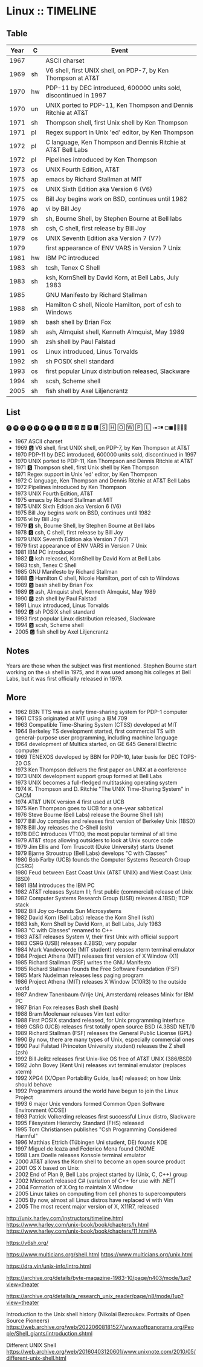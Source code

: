 # Linux :: TIMELINE

## Table

Year| C| Event
----|--|---------------------------------------------------------------------
1967|  | ASCII charset
1969|sh| V6 shell, first UNIX shell, on PDP-7, by Ken Thompson at AT&T
1970|hw| PDP-11 by DEC introduced, 600000 units sold, discontinued in 1997
1970|un| UNIX ported to PDP-11, Ken Thompson and Dennis Ritchie at AT&T
1971|sh| Thompson shell, first Unix shell by Ken Thompson
1971|pl| Regex support in Unix 'ed' editor, by Ken Thompson
1972|pl| C language, Ken Thompson and Dennis Ritchie at AT&T Bell Labs
1972|pl| Pipelines introduced by Ken Thompson
1973|os| UNIX Fourth Edition, AT&T
1975|ap| emacs by Richard Stallman at MIT
1975|os| UNIX Sixth Edition aka Version 6 (V6)
1975|os| Bill Joy begins work on BSD, continues until 1982
1976|ap| vi by Bill Joy
1979|sh| sh, Bourne Shell, by Stephen Bourne at Bell labs
1978|sh| csh, C shell, first release by Bill Joy
1979|os| UNIX Seventh Edition aka Version 7 (V7)
1979|  | first appearance of ENV VARS in Version 7 Unix
1981|hw| IBM PC introduced
1983|sh| tcsh, Tenex C Shell
1983|sh| ksh, KornShell by David Korn, at Bell Labs, July 1983
1985|  | GNU Manifesto by Richard Stallman
1988|sh| Hamilton C shell, Nicole Hamilton, port of csh to Windows
1989|sh| bash shell by Brian Fox
1989|sh| ash, Almquist shell, Kenneth Almquist, May 1989
1990|sh| zsh shell by Paul Falstad
1991|os| Linux introduced, Linus Torvalds
1992|sh| sh POSIX shell standard
1993|os| first popular Linux distribution released, Slackware
1994|sh| scsh, Scheme shell
2005|sh| fish shell by Axel Liljencrantz

## List

🅢 🅗 🅞 🅢 🅗 🅦 🅟 🅛 🆂 🅷 🅾 🆆 🅿 🅻 
🅂 🄷 🄾 🅆 🄿 🄻  ▫▪◽◾ ◻◼🔸🔹🔶🔷


- 1967 ASCII charset
- 1969 🆂 V6 shell, first UNIX shell, on PDP-7, by Ken Thompson at AT&T
- 1970 PDP-11 by DEC introduced, 600000 units sold, discontinued in 1997
- 1970 UNIX ported to PDP-11, Ken Thompson and Dennis Ritchie at AT&T
- 1971 🆂 Thompson shell, first Unix shell by Ken Thompson
- 1971 Regex support in Unix 'ed' editor, by Ken Thompson
- 1972 C language, Ken Thompson and Dennis Ritchie at AT&T Bell Labs
- 1972 Pipelines introduced by Ken Thompson
- 1973 UNIX Fourth Edition, AT&T
- 1975 emacs by Richard Stallman at MIT
- 1975 UNIX Sixth Edition aka Version 6 (V6)
- 1975 Bill Joy begins work on BSD, continues until 1982
- 1976 vi by Bill Joy
- 1979 🆂 sh, Bourne Shell, by Stephen Bourne at Bell labs
- 1978 🆂 csh, C shell, first release by Bill Joy
- 1979 UNIX Seventh Edition aka Version 7 (V7)
- 1979 first appearance of ENV VARS in Version 7 Unix
- 1981 IBM PC introduced
- 1982 🆂 ksh released, KornShell by David Korn at Bell Labs
- 1983 tcsh, Tenex C Shell
- 1985 GNU Manifesto by Richard Stallman
- 1988 🆂 Hamilton C shell, Nicole Hamilton, port of csh to Windows
- 1989 🆂 bash shell by Brian Fox
- 1989 🆂 ash, Almquist shell, Kenneth Almquist, May 1989
- 1990 🆂 zsh shell by Paul Falstad
- 1991 Linux introduced, Linus Torvalds
- 1992 🆂 sh POSIX shell standard
- 1993 first popular Linux distribution released, Slackware
- 1994 🆂 scsh, Scheme shell
- 2005 🆂 fish shell by Axel Liljencrantz



## Notes

Years are those when the subject was first mentioned. Stephen Bourne start working on the `sh` shell in 1975, and it was used among his colleges at Bell Labs, but it was first officially released in 1979.



## More



- 1962 BBN TTS was an early time-sharing system for PDP-1 computer
- 1961 CTSS originated at MIT using a IBM 709
- 1963 Compatible Time-Sharing System (CTSS) developed at MIT
- 1964 Berkeley TS development started, first commercial TS with general-purpose user programming, including machine language
- 1964 development of Multics started, on GE 645 General Electric computer 
- 1969 TENEXOS developed by BBN for PDP-10, later basis for DEC TOPS-20 OS
- 1973 Ken Thompson delivers the first paper on UNIX at a conference
- 1973 UNIX development support group formed at Bell Labs
- 1973 UNIX becomes a full-fledged multitasking operating system
- 1974 K. Thompson and D. Ritchie "The UNIX Time-Sharing System" in CACM
- 1974 AT&T UNIX version 4 first used at UCB
- 1975 Ken Thompson goes to UCB for a one-year sabbatical
- 1976 Steve Bourne (Bell Labs) release the Bourne Shell (sh)
- 1977 Bill Joy compiles and releases first version of Berkeley Unix (1BSD)
- 1978 Bill Joy releases the C-Shell (csh)
- 1978 DEC introduces VT100, the most popular terminal of all time
- 1979 AT&T stops allowing outsiders to look at Unix source code
- 1979 Jim Ellis and Tom Truscott (Duke University) starts Usenet
- 1979 Bjarne Stroustrup (Bell Labs) develops "C with Classes"
- 1980 Bob Farby (UCB) founds the Computer Systems Research Group (CSRG)
- 1980 Feud between East Coast Unix (AT&T UNIX) and West Coast Unix (BSD)
- 1981 IBM introduces the IBM PC
- 1982 AT&T releases System III; first public (commercial) release of Unix
- 1982 Computer Systems Research Group (USB) releases 4.1BSD; TCP stack
- 1982 Bill Joy co-founds Sun Microsystems
- 1982 David Korn (Bell Labs) release the Korn Shell (ksh)
- 1983 ksh, Korn Shell by David Korn, at Bell Labs, July 1983
- 1983 "C with Classes" renamed to C++
- 1983 AT&T releases System V, their first Unix with official support
- 1983 CSRG (USB) releases 4.2BSD; very popular
- 1984 Mark Vandevoorde (MIT student) releases xterm terminal emulator
- 1984 Project Athena (MIT) releases first version of X Window (X1)
- 1985 Richard Stallman (FSF) writes the GNU Manifesto
- 1985 Richard Stallman founds the Free Software Foundation (FSF)
- 1985 Mark Nudelman releases less paging program
- 1986 Project Athena (MIT) releases X Window (X10R3) to the outside world
- 1987 Andrew Tanenbaum (Vrije Uni, Amsterdam) releases Minix for IBM PC
- 1987 Brian Fox releases Bash shell (bash)
- 1988 Bram Moolenaar releases Vim text editor
- 1988 First POSIX standard released, for Unix programming interface
- 1989 CSRG (UCB) releases first totally open source BSD (4.3BSD NET/1)
- 1989 Richard Stallman (FSF) releases the General Public License (GPL)
- 1990 By now, there are many types of Unix, especially commercial ones
- 1990 Paul Falstad (Princeton University student) releases the Z shell (zsh)
- 1992 Bill Jolitz releases first Unix-like OS free of AT&T UNIX (386/BSD)
- 1992 John Bovey (Kent Uni) releases xvt terminal emulator (replaces xterm)
- 1992 XPG4 (X/Open Portability Guide, Iss4) released; on how Unix should behave
- 1992 Programmers around the world have begun to join the Linux Project
- 1993 6 major Unix vendors formed Common Open Software Environment (COSE)
- 1993 Patrick Volkerding releases first successful Linux distro, Slackware
- 1995 Filesystem Hierarchy Standard (FHS) released
- 1995 Tom Christiansen publishes "Csh Programming Considered Harmful"
- 1996 Matthias Ettrich (Tübingen Uni student, DE) founds KDE
- 1997 Miguel de Icaza and Federico Mena found GNOME
- 1998 Lars Doelle releases Konsole terminal emulator
- 2000 AT&T allows the Korn shell to become an open source product
- 2001 OS X based on Unix
- 2002 End of Plan 9, Bell Labs project started by (Unix, C, C++) group
- 2002 Microsoft released C# (variation of C++ for use with .NET)
- 2004 Formation of X.Org to maintain X Window
- 2005 Linux takes on computing from cell phones to supercomputers
- 2005 By now, almost all Linux distros have replaced vi with Vim
- 2005 The most recent major version of X, X11R7, released




http://unix.harley.com/instructors/timeline.html
https://www.harley.com/unix-book/book/chapters/h.html
https://www.harley.com/unix-book/book/chapters/11.html#A

https://v6sh.org/

https://www.multicians.org/shell.html
https://www.multicians.org/unix.html

https://dra.vin/unix-info/intro.html

https://archive.org/details/byte-magazine-1983-10/page/n403/mode/1up?view=theater

https://archive.org/details/a_research_unix_reader/page/n8/mode/1up?view=theater

Introduction to the Unix shell history
(Nikolai Bezroukov. Portraits of Open Source Pioneers)
https://web.archive.org/web/20220608181527/www.softpanorama.org/People/Shell_giants/introduction.shtml

Different UNIX Shell
https://web.archive.org/web/20160403120601/www.unixnote.com/2010/05/different-unix-shell.html
